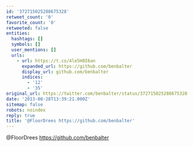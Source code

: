 ```yaml
---
id: '372715025288675328'
retweet_count: '0'
favorite_count: '0'
retweeted: false
entities:
  hashtags: []
  symbols: []
  user_mentions: []
  urls:
    - url: https://t.co/4le5H0I6an
      expanded_url: https://github.com/benbalter
      display_url: github.com/benbalter
      indices:
        - '12'
        - '35'
original_url: https://twitter.com/benbalter/status/372715025288675328
date: '2013-08-28T13:39:21.000Z'
sitemap: false
robots: noindex
reply: true
title: '@FloorDrees https://github.com/benbalter'
---
```


@FloorDrees https://github.com/benbalter
